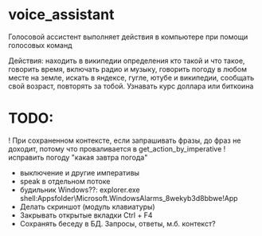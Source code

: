 # voice_assistant

Голосовой ассистент выполняет действия в компьютере при помощи голосовых команд

Действия:
находить в википедии определения кто такой и что такое,
говорить время,
включать радио и музыку,
говорить погоду в любом месте на земле,
искать в яндексе, гугле, ютубе и википедии,
сообщать свой возраст, повторять за тобой.
Узнавать курс доллара или биткоина

# TODO:
! При сохраненном контексте, если запрашивать фразы, до фраз не доходит, потому что проваливается в get_action_by_imperative
! исправить погоду "какая завтра погода"
- выключение и другие императивы
- speak в отдельном потоке
- будильник Windows??:
     explorer.exe shell:Appsfolder\Microsoft.WindowsAlarms_8wekyb3d8bbwe!App
- Делать скриншот (модуль клавиатуры)
- Закрывать открытые вкладки Ctrl + F4
-  Сохранять беседу в БД. Запросы, ответы, м.б. контекст?

